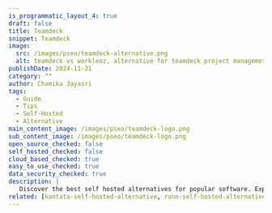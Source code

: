 ```yaml
---
is_programmatic_layout_4: true
draft: false
title: Teamdeck
snippet: Teamdeck
image:
  src: /images/pseo/teamdeck-alternative.png
  alt: teamdeck vs worklenz, alternative for teamdeck project managemet tool, task management, resource management, productivity, self-hosted
publishDate: 2024-11-21
category: ""
author: Chamika Jayasri
tags:
  - Guide
  - Tips
  - Self-Hosted
  - Alternative
main_content_image: /images/pseo/teamdeck-logo.png
sub_content_image: /images/pseo/teamdeck-logo.png
open_source_checked: false
self_hosted_checked: false
cloud_based_checked: true
easy_to_use_checked: true
data_security_checked: true
description: |
   Discover the best self hosted alternatives for popular software. Explore our comprehensive guides and find the perfect solution for your needs today.
related: [kantata-self-hosted-alternative, runn-self-hosted-alternative, mondaycom-self-hosted-alternative, gantt-project-self-hosted-alternative]
---
```

